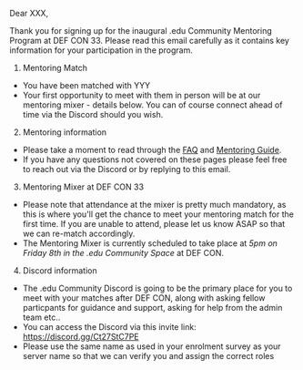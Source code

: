 Dear XXX,

Thank you for signing up for the inaugural .edu Community Mentoring Program at DEF CON 33. Please read this email carefully as it contains key information for your participation in the program.

1. Mentoring Match
  - You have been matched with YYY
  - Your first opportunity to meet with them in person will be at our mentoring mixer - details below. You can of course connect ahead of time via the Discord should you wish.

2. Mentoring information
  - Please take a moment to read through the [FAQ](https://symph0nic.github.io/FAQ.html) and [Mentoring Guide](https://symph0nic.github.io/guide.html).
  - If you have any questions not covered on these pages please feel free to reach out via the Discord or by replying to this email.

3. Mentoring Mixer at DEF CON 33
  - Please note that attendance at the mixer is pretty much mandatory, as this is where you'll get the chance to meet your mentoring match for the first time. If you are unable to attend, please let us know ASAP so that we can re-match accordingly.
  - The Mentoring Mixer is currently scheduled to take place at *5pm on Friday 8th in the .edu Community Space* at DEF CON. 

4. Discord information
  - The .edu Community Discord is going to be the primary place for you to meet with your matches after DEF CON, along with asking fellow particpants for guidance and support, asking for help from the admin team etc..
  - You can access the Discord via this invite link: https://discord.gg/Ct27StC7PE
  - Please use the same name as used in your enrolment survey as your server name so that we can verify you and assign the correct roles

